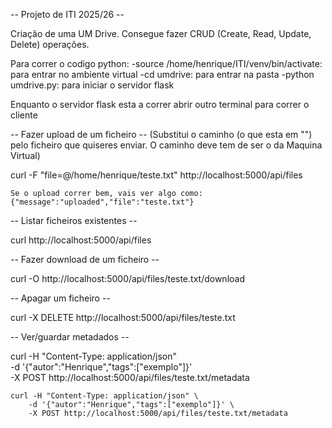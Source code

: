 -- Projeto de ITI 2025/26 --

Criação de uma UM Drive. Consegue fazer CRUD (Create, Read, Update, Delete) operações.

Para correr o codigo python: -source /home/henrique/ITI/venv/bin/activate: para entrar no ambiente virtual 
                            -cd umdrive: para entrar na pasta 
                            -python umdrive.py: para iniciar o servidor flask

Enquanto o servidor flask esta a correr abrir outro terminal para correr o cliente

-- Fazer upload de um ficheiro -- (Substitui o caminho (o que esta em "") pelo ficheiro que quiseres enviar. O caminho deve tem de ser o da Maquina Virtual)

curl -F "file=@/home/henrique/teste.txt" http://localhost:5000/api/files
    
    Se o upload correr bem, vais ver algo como:
    {"message":"uploaded","file":"teste.txt"}

-- Listar ficheiros existentes --

curl http://localhost:5000/api/files

-- Fazer download de um ficheiro --

curl -O http://localhost:5000/api/files/teste.txt/download


-- Apagar um ficheiro --

curl -X DELETE http://localhost:5000/api/files/teste.txt

-- Ver/guardar metadados --
  
curl -H "Content-Type: application/json" \
      -d '{"autor":"Henrique","tags":["exemplo"]}' \
      -X POST http://localhost:5000/api/files/teste.txt/metadata

    curl -H "Content-Type: application/json" \
        -d '{"autor":"Henrique","tags":["exemplo"]}' \
        -X POST http://localhost:5000/api/files/teste.txt/metadata
